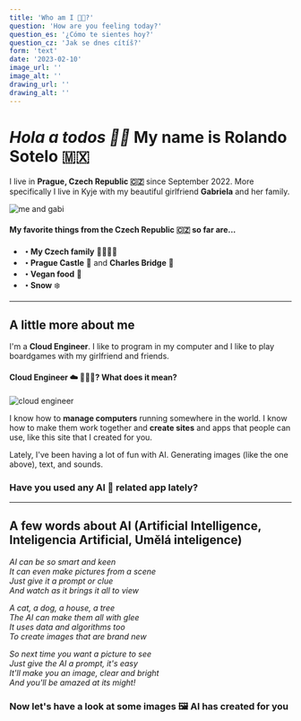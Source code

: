 ```yaml
---
title: 'Who am I 🥷🏽?'
question: 'How are you feeling today?'
question_es: '¿Cómo te sientes hoy?'
question_cz: 'Jak se dnes cítíš?'
form: 'text'
date: '2023-02-10'
image_url: ''
image_alt: ''
drawing_url: ''
drawing_alt: ''
---
```


# *Hola a todos 👋🏾* My name is Rolando Sotelo 🇲🇽

I live in **Prague, Czech Republic 🇨🇿** since September 2022. More specifically I live in Kyje with my beautiful girlfriend **Gabriela** and her family.

![me and gabi](https://rolasotelo-portfolio.s3.amazonaws.com/gabi-rola-22.jpg)

#### My favorite things from the Czech Republic 🇨🇿 so far are...

* **・My Czech family** 👨‍👩‍👧‍👦
* **・Prague Castle** 🏰 and **Charles Bridge** 🌉
* **・Vegan food** 🌱
* **・Snow** ❄️

---

## A little more about me

I'm a **Cloud Engineer**. I like to program in my computer and I like to play boardgames with my girlfriend and friends.

#### Cloud Engineer ☁️ 👷🏾‍♂️? What does it mean?

![cloud engineer](https://rolasotelo-portfolio.s3.amazonaws.com/cloud_engineer.png)

I know how to **manage computers** running somewhere in the world. I know how to make them work together and **create sites** and apps that people can use, like this site that I created for you.

Lately, I've been having a lot of fun with AI. Generating images (like the one above), text, and sounds.

### Have you used any AI 👾 related app lately?

---

## A few words about AI (Artificial Intelligence, Inteligencia Artificial, Umělá inteligence)

*AI can be so smart and keen<br/> 
It can even make pictures from a scene<br/>
Just give it a prompt or clue<br/>
And watch as it brings it all to view<br/>*

*A cat, a dog, a house, a tree<br/>
The AI can make them all with glee<br/>
It uses data and algorithms too<br/>
To create images that are brand new<br/>*

*So next time you want a picture to see<br/>
Just give the AI a prompt, it's easy<br/>
It'll make you an image, clear and bright<br/>
And you'll be amazed at its might!<br/>*

### Now let's have a look at some images 🖼️ AI has created for you